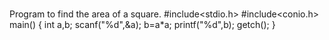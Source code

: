 #  
Program to find the area of a square.
#include<stdio.h>
#include<conio.h>
main()
{
 int a,b;
 scanf("%d",&a);
 b=a*a;
 printf("%d",b);
 getch();
 }
